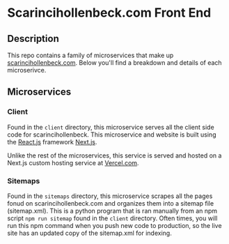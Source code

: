 # Scarincihollenbeck.com Front End

## Description

This repo contains a family of microservices that make up [scarincihollenbeck.com](https://scarincihollenbeck.com). Below you'll find a breakdown and details of each microserivce.

## Microservices

### Client

Found in the ```client``` directory, this microservice serves all the client side code for scarincihollenbeck. This microservice and website is built using the [React.js](https://reactjs.org) framework [Next.js](https://nextjs.org/).

Unlike the rest of the microservices, this service is served and hosted on a Next.js custom hosting service at [Vercel.com](https://vercel.com).

### Sitemaps

Found in the ```sitemaps``` directory, this microservice scrapes all the pages fonud on scarincihollenbeck.com and organizes them into a sitemap file (sitemap.xml). This is a python program that is ran manually from an npm script ```npm run sitemap``` found in the ```client``` directory. Often times, you will run this npm command when you push new code to production, so the live site has an updated copy of the sitemap.xml for indexing.




